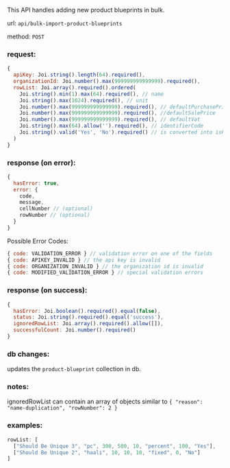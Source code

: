 This API handles adding new product blueprints in bulk.

url: `api/bulk-import-product-blueprints`

method: `POST`

### request: 
```js
{
  apiKey: Joi.string().length(64).required(),
  organizationId: Joi.number().max(999999999999999).required(),
  rowList: Joi.array().required().ordered(
    Joi.string().min(1).max(64).required(), // name
    Joi.string().max(1024).required(), // unit
    Joi.number().max(999999999999999).required(), // defaultPurchasePrice
    Joi.number().max(999999999999999).required(), //defaultSalePrice
    Joi.number().max(999999999999999).required(), // defaultVat
    Joi.string().max(64).allow('').required(), // identifierCode
    Joi.string().valid('Yes', 'No').required() // is converted into isReturnable
  )
}
```

### response (on error):
```js
{
  hasError: true,
  error: {
    code,
    message,
    cellNumber // (optional)
    rowNumber // (optional)
  }
}
```

Possible Error Codes:
```js
{ code: VALIDATION_ERROR } // validation error on one of the fields
{ code: APIKEY_INVALID } // the api key is invalid
{ code: ORGANIZATION_INVALID } // the organization id is invalid
{ code: MODIFIED_VALIDATION_ERROR } // special validation errors
```

### response (on success):
```js
{
  hasError: Joi.boolean().required().equal(false),
  status: Joi.string().required().equal('success'),
  ignoredRowList: Joi.array().required().allow([]),
  successfulCount: Joi.number().required()
}
```

### db changes:
updates the `product-blueprint` collection in db.

### notes:
ignoredRowList can contain an array of objects similar to `{
  "reason": "name-duplication",
  "rowNumber": 2
}`

### examples:
```js
rowList: [
  ["Should Be Unique 3", "pc", 300, 500, 10, "percent", 100, "Yes"],
  ["Should Be Unique 2", "haali", 10, 10, 10, "fixed", 0, "No"]
]
```

